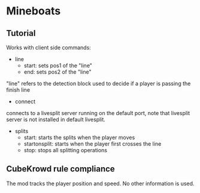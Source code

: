 # Mineboats

## Tutorial
Works with client side commands:
- line
  - start: sets pos1 of the "line"
  - end: sets pos2 of the "line"

"line" refers to the detection block used to decide if a player is passing the finish line

- connect

connects to a livesplit server running on the default port, note that livesplit server is not installed in default livesplit.

- splits
  - start: starts the splits when the player moves
  - startonsplit: starts when the player first crosses the line
  - stop: stops all splitting operations

## CubeKrowd rule compliance
The mod tracks the player position and speed. No other information is used.

